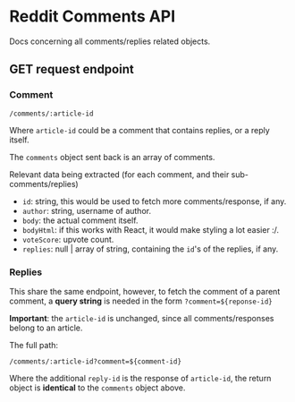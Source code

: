 # Reddit Comments API

Docs concerning all comments/replies related objects.

## GET request endpoint

### Comment

    /comments/:article-id

Where `article-id` could be a comment that contains replies, or a reply itself.

The `comments` object sent back is an array of comments.

Relevant data being extracted (for each comment, and their sub-comments/replies)

- `id`: string, this would be used to fetch more comments/response, if any.
- `author`: string, username of author.
- `body`: the actual comment itself.
- `bodyHtml`: if this works with React, it would make styling a lot easier :/.
- `voteScore`: upvote count.
- `replies`: null | array of string, containing the `id`'s of the replies, if any.

### Replies

This share the same endpoint, however, to fetch the comment of a parent
comment, a **query string** is needed in the form `?comment=${reponse-id}`

**Important**: the `article-id` is unchanged, since
all comments/responses belong to an article.

The full path:

    /comments/:article-id?comment=${comment-id}

Where the additional `reply-id` is the response of `article-id`, the return object
is **identical** to the `comments` object above.
